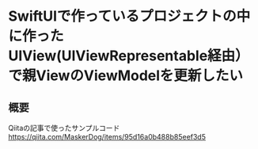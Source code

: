 # SwiftUIで作っているプロジェクトの中に作ったUIView(UIViewRepresentable経由）で親ViewのViewModelを更新したい

## 概要
Qiitaの記事で使ったサンプルコード
https://qiita.com/MaskerDog/items/95d16a0b488b85eef3d5

